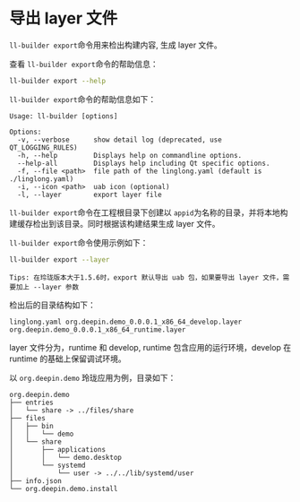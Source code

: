 <!--
SPDX-FileCopyrightText: 2023 UnionTech Software Technology Co., Ltd.

SPDX-License-Identifier: LGPL-3.0-or-later
-->

# 导出 layer 文件

`ll-builder export`命令用来检出构建内容, 生成 layer 文件。

查看 `ll-builder export`命令的帮助信息：

```bash
ll-builder export --help
```

`ll-builder export`命令的帮助信息如下：

```text
Usage: ll-builder [options]

Options:
  -v, --verbose      show detail log (deprecated, use QT_LOGGING_RULES)
  -h, --help         Displays help on commandline options.
  --help-all         Displays help including Qt specific options.
  -f, --file <path>  file path of the linglong.yaml (default is ./linglong.yaml)
  -i, --icon <path>  uab icon (optional)
  -l, --layer        export layer file
```

`ll-builder export`命令在工程根目录下创建以 `appid`为名称的目录，并将本地构建缓存检出到该目录。同时根据该构建结果生成 layer 文件。

`ll-builder export`命令使用示例如下：

```bash
ll-builder export --layer
```

`Tips: 在玲珑版本大于1.5.6时，export 默认导出 uab 包，如果要导出 layer 文件，需要加上 --layer 参数`

检出后的目录结构如下：

```text
linglong.yaml org.deepin.demo_0.0.0.1_x86_64_develop.layer org.deepin.demo_0.0.0.1_x86_64_runtime.layer
```

layer 文件分为，runtime 和 develop, runtime 包含应用的运行环境，develop 在 runtime 的基础上保留调试环境。

以 `org.deepin.demo` 玲珑应用为例，目录如下：

```text
org.deepin.demo
├── entries
│   └── share -> ../files/share
├── files
│   ├── bin
│   │   └── demo
│   └── share
│       ├── applications
│       │   └── demo.desktop
│       └── systemd
│           └── user -> ../../lib/systemd/user
├── info.json
└── org.deepin.demo.install
```
